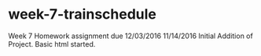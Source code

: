 # week-7-trainschedule
Week 7 Homework assignment due 12/03/2016
11/14/2016 Initial Addition of Project. Basic html started.
